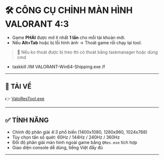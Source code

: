 # 🛠️ CÔNG CỤ CHỈNH MÀN HÌNH VALORANT 4:3
  
- Game **PHẢI** được mở ít nhất **1 lần** cho mỗi tài khoản mới.  
- Nếu **Alt+Tab** hoặc bị lỗi hình ảnh → Thoát game rồi chạy lại tool.  
> 📌 Nếu ko thoát được bị treo thì có thoát bằng taskmanager hoặc dùng cmd 
- taskkill /IM VALORANT-Win64-Shipping.exe /f
---

## 🔽 TẢI VỀ

👉 [ValoResTool.exe](https://github.com/Cowfung/ValoResTool/releases/download/valorant/ValoResTool.exe)



---

## ✅ TÍNH NĂNG

- Chỉnh độ phân giải 4:3 phổ biến (1400x1080, 1280x960, 1024x768)
- Tùy chọn tần số quét: 60Hz / 144Hz / 240Hz / 360Hz
- Đổi độ phân giải màn hình ngoài game bằng `QRes.exe` tích hợp
- Giao diện console dễ dùng, tiếng Việt đầy đủ

---
